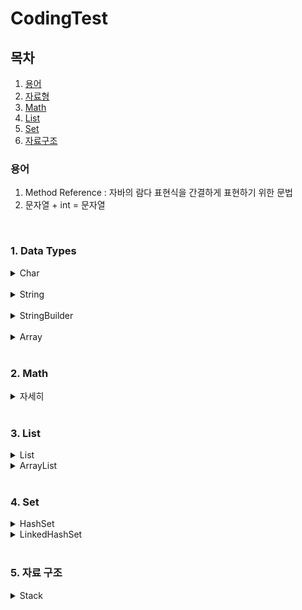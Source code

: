 # CodingTest

## 목차
1. [용어](#용어)
2. [자료형](#-1data-types)
3. [Math](#2-math)
4. [List](#3-list)
5. [Set](#4-set)
6. [자료구조](#5-자료-구조)


### 용어

1. Method Reference : 자바의 람다 표현식을 간결하게 표현하기 위한 문법
2. 문자열 + int = 문자열

<br>
<!-- 자료형 -->

### 1. Data Types

<details>
<summary> Char</summary>

1. Character.isUpperCase(char) : char이 대문자 여부 확인
2. Character.isLowerCase(char) : char이 소문자 여부 확인
3. Character.toUpperCase(char) : char의 대문자 반환
4. Character.toLowerCase(char) : char의 소문자 반환

</details>
<br>
<details>
<summary> String</summary>

1. String replaceAll(): 두 번째 매개변수로 정규 표현식과 일치하는 모든 패턴을 대체.
2. String replace(): 첫 번째 발견된 문자열만을 대체
3. String toLowerCase() : 소문자로 변환
4. String toUpperCase() : 대문자로 변환
5. String concat(String) : 문자열 합치기
6. String contains(String) : 포함하는지 여부 확인
7. String substring(int) : 해당 인덱스부터 끝까지 자르기
8. String[] split() : 문자열을 특정 구분자를 기준으로 나누어 배열로 반환
9. String trim() : 문자열의 앞과 뒤에서 공백을 제거
10. String join(CharSequence delimiter, CharSequence... elements) : 문자열을 결합할 때 사용

11. Char charAt() :문자열에서 특정 위치에 있는 문자를 반환

12. Boolean endsWith(string) : 문자열이 특정한 접미사로 끝나는지 여부 확인
13. Boolean startsWith(string) : 문자열이 특정한 접두사로 시작하는지 여부 확인

14. int indexOf(String) : 지정된 부분 문자열의 첫 번째 발생 인덱스를 반환
15. int lastIndexOf(String) : 문자열에서 주어진 문자열 또는 문자의 마지막으로 등장하는 위치의 인덱스를 반환

</details>
<br>
<details>
<summary> StringBuilder</summary>

1. append(String) : 추가
2. repeat(int) :현재 내용을 지정된 횟수만큼 반복하여 추가 -> string에서 사용 가능

</details>
<br>
<details>
<summary> Array </summary>

1. Arrays.copyOfRange([],int, int) : 범위를 지정해서 일부 요소만을 복사
2. Arrays.copyOf([],int) : 처음부터 int까지를 복사
3. System.arraycopy(Object src, int srcPos, Object dest, int destPos, int length) : 배열의 일부 또는 전체 요소를 다른 배열로 복사
    - src: 복사할 배열(소스 배열)
    - srcPos: 소스 배열에서 복사를 시작할 인덱스
    - dest: 복사된 요소가 들어갈 대상 배열(목적지 배열)
    - destPos: 대상 배열에서 복사를 시작할 인덱스
    - length: 복사할 요소의 개수
4. Boolean Arrays.equals([],[]) : 두 배열의 원소를 한번에 비교하여 boolean 값을 반환함

</details>
<br>
<!-- Math -->

### 2. Math

<details>
<summary>자세히</summary>

1. int Min(int, int) : 최소값 반환
2. int Max(int, int) : 최대값 반환

</details>

<br>
<!-- List -->

### 3. List

<details>
  <summary> List</summary>
  
  1. size() : List의 크기를 반환한다.
  2. indexOf(object) : List의 원소중 Object의 원소의 index를 반환
  3. List<E> subList(int from, int to) : 리스트의 일부를 추출하여 부분 리스트로 반환 (from ~ to-1)
</details>

<details>
<summary> ArrayList</summary>

1. add() : 추가
2. get(int) : 해당 index를 반환
3. size() : ArrayList 크기 반환
4. remove(int) : 지정된 인덱스에 위치한 요소를 제거 (뒤의 모든 요소를 왼쪽으로 이동)

</details>

<br>
<!-- Set -->

### 4. Set

<details>
<summary>HashSet</summary>

1. 중복 허용 x, 순서 x, null 허용
2. add(element) : 추가
3. remover(element) : 삭제
4. contains(element) : 존재 확인

</details>

<details>
<summary>LinkedHashSet</summary>

1. 중복 허용하지 않음: LinkedHashSet은 Set 인터페이스를 구현하므로 중복된 원소를 허용 x.
2. 순서 유지: 원소가 삽입된 순서대로 원소들이 유지됩니다. 따라서, LinkedHashSet을 순회하면 원소들이 삽입된 순서대로 반환.
3. 성능: 검색, 삽입, 삭제 연산은 HashSet과 유사하게 빠른 성능을 제공.
4. null 허용: LinkedHashSet도 HashSet과 마찬가지로 null 값을 허용. 

</details>

<br>

### 5. 자료 구조

<details> 
<summary> Stack </summary>

1. push(E item): 스택의 맨 위에 요소를 추가합니다.
2. pop(): 스택의 맨 위에서 요소를 제거하고 반환합니다.
3. peek(): 스택의 맨 위에 있는 요소를 반환하지만, 제거하지는 않습니다.
4. empty(): 스택이 비어있는지 여부를 반환합니다.
5. search(Object o): 스택에서 주어진 요소를 찾아 그 인덱스를 반환합니다.

</details>
  
  


  
